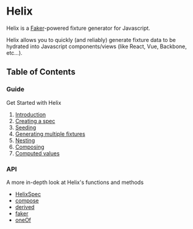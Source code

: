 # Helix

Helix is a [Faker](https://github.com/marak/Faker.js/)-powered fixture generator for Javascript.

Helix allows you to quickly (and reliably) generate fixture data to be hydrated into Javascript components/views (like React, Vue, Backbone, etc…).


## Table of Contents

### Guide
Get Started with Helix

1. [Introduction](./guides)
2. [Creating a spec](./guides/create-spec.md)
3. [Seeding](./guides/seeding.md)
4. [Generating multiple fixtures](./guides/multi-generate.md)
5. [Nesting](./guides/nesting.md)
6. [Composing](./guides/composing.md)
7. [Computed values](./guides/computed.md)


### API
A more in-depth look at Helix's functions and methods

* [HelixSpec](./api/HelixSpec)
* [compose](./api/compose.md)
* [derived](./api/derived.md)
* [faker](./api/faker)
* [oneOf](./api/oneOf.md)
